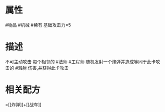 # 属性
#物品 
#机械 
#稀有 
基础攻击力=5
# 描述
不可主动攻击
每个相邻的 #法师 #工程师 随机发射一个炮弹并造成等同于此卡攻击的 #溅射 伤害,并获得此卡攻击
# 相关配方
=[[炸弹]]+[[战车]]